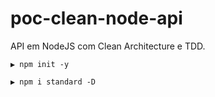 # poc-clean-node-api

API em NodeJS com Clean Architecture e TDD.

```
▶ npm init -y

▶ npm i standard -D

```
